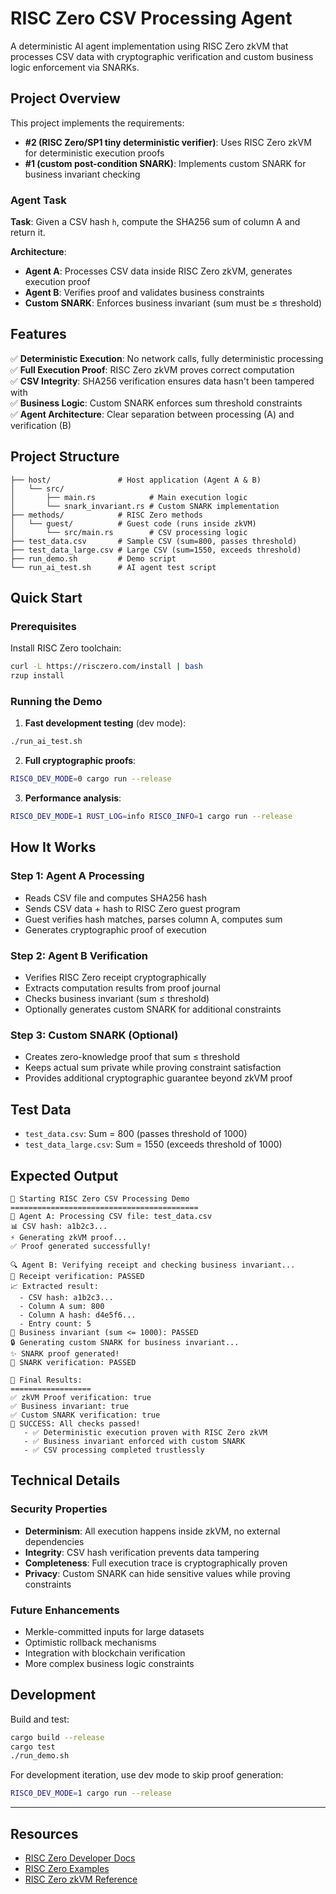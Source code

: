 # RISC Zero CSV Processing Agent

A deterministic AI agent implementation using RISC Zero zkVM that processes CSV data with cryptographic verification and custom business logic enforcement via SNARKs.

## Project Overview

This project implements the requirements:
- **#2 (RISC Zero/SP1 tiny deterministic verifier)**: Uses RISC Zero zkVM for deterministic execution proofs
- **#1 (custom post-condition SNARK)**: Implements custom SNARK for business invariant checking

### Agent Task

**Task**: Given a CSV hash `h`, compute the SHA256 sum of column A and return it.

**Architecture**:
- **Agent A**: Processes CSV data inside RISC Zero zkVM, generates execution proof
- **Agent B**: Verifies proof and validates business constraints
- **Custom SNARK**: Enforces business invariant (sum must be ≤ threshold)

## Features

✅ **Deterministic Execution**: No network calls, fully deterministic processing  
✅ **Full Execution Proof**: RISC Zero zkVM proves correct computation  
✅ **CSV Integrity**: SHA256 verification ensures data hasn't been tampered with  
✅ **Business Logic**: Custom SNARK enforces sum threshold constraints  
✅ **Agent Architecture**: Clear separation between processing (A) and verification (B)

## Project Structure

```
├── host/               # Host application (Agent A & B)
│   └── src/
│       ├── main.rs            # Main execution logic
│       └── snark_invariant.rs # Custom SNARK implementation
├── methods/            # RISC Zero methods
│   └── guest/          # Guest code (runs inside zkVM)
│       └── src/main.rs        # CSV processing logic
├── test_data.csv       # Sample CSV (sum=800, passes threshold)
├── test_data_large.csv # Large CSV (sum=1550, exceeds threshold)
├── run_demo.sh         # Demo script
└── run_ai_test.sh      # AI agent test script
```

## Quick Start

### Prerequisites

Install RISC Zero toolchain:
```bash
curl -L https://risczero.com/install | bash
rzup install
```

### Running the Demo

1. **Fast development testing** (dev mode):
```bash
./run_ai_test.sh
```

2. **Full cryptographic proofs**:
```bash
RISC0_DEV_MODE=0 cargo run --release
```

3. **Performance analysis**:
```bash
RISC0_DEV_MODE=1 RUST_LOG=info RISC0_INFO=1 cargo run --release
```

## How It Works

### Step 1: Agent A Processing
- Reads CSV file and computes SHA256 hash
- Sends CSV data + hash to RISC Zero guest program
- Guest verifies hash matches, parses column A, computes sum
- Generates cryptographic proof of execution

### Step 2: Agent B Verification  
- Verifies RISC Zero receipt cryptographically
- Extracts computation results from proof journal
- Checks business invariant (sum ≤ threshold)
- Optionally generates custom SNARK for additional constraints

### Step 3: Custom SNARK (Optional)
- Creates zero-knowledge proof that sum ≤ threshold
- Keeps actual sum private while proving constraint satisfaction
- Provides additional cryptographic guarantee beyond zkVM proof

## Test Data

- `test_data.csv`: Sum = 800 (passes threshold of 1000)
- `test_data_large.csv`: Sum = 1550 (exceeds threshold of 1000)

## Expected Output

```
🚀 Starting RISC Zero CSV Processing Demo
==========================================
🤖 Agent A: Processing CSV file: test_data.csv
📊 CSV hash: a1b2c3...
⚡ Generating zkVM proof...
✅ Proof generated successfully!

🔍 Agent B: Verifying receipt and checking business invariant...
🔐 Receipt verification: PASSED
📈 Extracted result:
  - CSV hash: a1b2c3...
  - Column A sum: 800
  - Column A hash: d4e5f6...
  - Entry count: 5
💼 Business invariant (sum <= 1000): PASSED
🔒 Generating custom SNARK for business invariant...
✨ SNARK proof generated!
🔐 SNARK verification: PASSED

🎯 Final Results:
==================
✅ zkVM Proof verification: true
✅ Business invariant: true
✅ Custom SNARK verification: true
🎉 SUCCESS: All checks passed!
   - ✅ Deterministic execution proven with RISC Zero zkVM
   - ✅ Business invariant enforced with custom SNARK
   - ✅ CSV processing completed trustlessly
```

## Technical Details

### Security Properties
- **Determinism**: All execution happens inside zkVM, no external dependencies
- **Integrity**: CSV hash verification prevents data tampering  
- **Completeness**: Full execution trace is cryptographically proven
- **Privacy**: Custom SNARK can hide sensitive values while proving constraints

### Future Enhancements
- Merkle-committed inputs for large datasets
- Optimistic rollback mechanisms
- Integration with blockchain verification
- More complex business logic constraints

## Development

Build and test:
```bash
cargo build --release
cargo test
./run_demo.sh
```

For development iteration, use dev mode to skip proof generation:
```bash
RISC0_DEV_MODE=1 cargo run --release
```

---

## Resources

- [RISC Zero Developer Docs](https://dev.risczero.com)
- [RISC Zero Examples](https://github.com/risc0/risc0/tree/main/examples)
- [RISC Zero zkVM Reference](https://docs.rs/risc0-zkvm)
